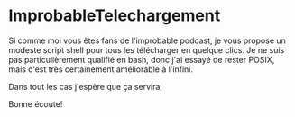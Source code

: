ImprobableTelechargement
===

Si comme moi vous êtes fans de l'improbable podcast, je vous propose un modeste script shell pour tous les télécharger en quelque clics.
Je ne suis pas particulièrement qualifié en bash, donc j'ai essayé de rester POSIX, mais c'est très certainement améliorable à l'infini.

Dans tout les cas j'espère que ça servira,

Bonne écoute!

